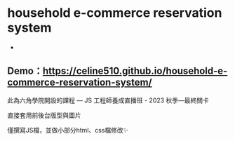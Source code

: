# household e-commerce reservation system
-
Demo：https://celine510.github.io/household-e-commerce-reservation-system/
-
此為六角學院開設的課程 — JS 工程師養成直播班 - 2023 秋季—最終關卡


直接套用前後台版型與圖片

僅撰寫JS檔，並做小部分html、css檔修改✨
